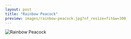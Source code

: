 ```yaml
---
layout: post
title: "Rainbow Peacock"
preview: images/rainbow-peacock.jpg?nf_resize=fit&w=300
---
```


![Rainbow Peacock](/images/rainbow-peacock.jpg?nf_resize=fit&w=900)
